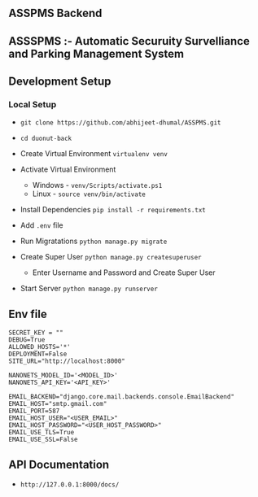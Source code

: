 ## ASSPMS Backend
## ASSSPMS :- Automatic Securuity Survelliance and Parking Management System
## Development Setup

### Local Setup

- `git clone https://github.com/abhijeet-dhumal/ASSPMS.git`

- `cd duonut-back`

- Create Virtual Environment `virtualenv venv`

- Activate Virtual Environment 
    - Windows - `venv/Scripts/activate.ps1`
    - Linux - `source venv/bin/activate`

- Install Dependencies `pip install -r requirements.txt`

- Add `.env` file

- Run Migratations `python manage.py migrate`

- Create Super User `python manage.py createsuperuser`
    - Enter Username and Password and Create Super User

- Start Server `python manage.py runserver`


## Env file
```
SECRET_KEY = ""
DEBUG=True
ALLOWED_HOSTS='*'
DEPLOYMENT=False
SITE_URL="http://localhost:8000"

NANONETS_MODEL_ID='<MODEL_ID>'
NANONETS_API_KEY='<API_KEY>'

EMAIL_BACKEND="django.core.mail.backends.console.EmailBackend"
EMAIL_HOST="smtp.gmail.com"
EMAIL_PORT=587
EMAIL_HOST_USER="<USER_EMAIL>"
EMAIL_HOST_PASSWORD="<USER_HOST_PASSWORD>"
EMAIL_USE_TLS=True
EMAIL_USE_SSL=False

```

## API Documentation
- `http://127.0.0.1:8000/docs/`
